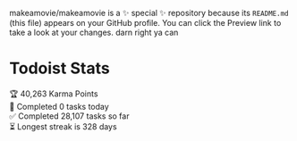 makeamovie/makeamovie is a ✨ special ✨ repository because its `README.md` (this file) appears on your GitHub profile.
You can click the Preview link to take a look at your changes. darn right ya can

# Todoist Stats

<!-- TODO-IST:START -->
🏆  40,263 Karma Points           
🌸  Completed 0 tasks today           
✅  Completed 28,107 tasks so far           
⏳  Longest streak is 328 days
<!-- TODO-IST:END -->